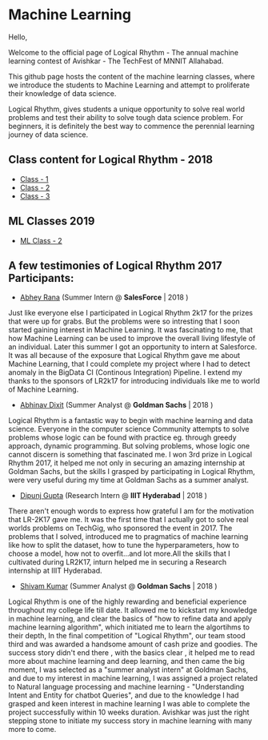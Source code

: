 # Machine Learning


Hello,

Welcome to the official page of Logical Rhythm - The annual machine learning contest of Avishkar - The TechFest of MNNIT Allahabad.

This github page hosts the content of the machine learning classes, where we introduce the students to Machine Learning and attempt to proliferate their knowledge of data science.

Logical Rhythm, gives students a unique opportunity to solve real world problems and test their ability to solve tough data science problem. For beginners, it is definitely the best way to commence the perennial learning journey of data science.


## Class content for Logical Rhythm - 2018

- [Class - 1](2018_08_20_Logical-Rhythm-1/README.md)
- [Class - 2](2018_08_22_Logical-Rhythm-2/README.md)
- [Class - 3](2018_08_27_Logical-Rhythm-3/README.md)

## ML Classes 2019
- [ML Class - 2](2019_01_21_ML2/README.md)

## A few testimonies of Logical Rhythm 2017 Participants:

- [Abhey Rana](https://www.linkedin.com/in/abhey-rana/) (Summer Intern @ **SalesForce** \| 2018 )

Just like everyone else I participated in Logical Rhythm 2k17 for the prizes that were up for grabs. But the problems were so intresting that I soon started gaining interest in Machine Learning. It was fascinating to me, that how Machine  Learning can be used to improve the overall living lifestyle of an individual. Later this summer I got an opportunity to intern at Salesforce. It was all  because of the exposure that Logical Rhythm gave me about Machine Learning,  that I could complete my project where I had to detect anomaly in the  BigData CI (Continous Integration) Pipeline. I extend my thanks to the sponsors of LR2k17 for introducing individuals like me to world of Machine Learning.




- [Abhinav Dixit](https://www.linkedin.com/in/abhinav-dixit-8a142bb7/) (Summer Analyst @ **Goldman Sachs** \| 2018 )

Logical Rhythm is a fantastic way to begin with machine learning and data science. Everyone in the computer science Community attempts to solve problems whose logic can be found with practice eg. through greedy approach, dynamic programming. But solving problems, whose logic one cannot discern is something that fascinated me. I won 3rd prize in Logical Rhythm 2017, it helped me not only in securing an amazing internship at Goldman Sachs, but the skills I grasped by participating in Logical Rhythm, were very useful during my time at Goldman Sachs as a summer analyst.




- [Dipunj Gupta](https://linkedin.com/in/dipunj/) (Research Intern @ **IIIT Hyderabad** \| 2018 )

There aren't enough words to express how grateful I am for the motivation that LR-2K17 gave me. It was the first time that I actually got to solve real worlds problems on TechGig, who sponsored the event in 2017. The problems that I solved, introduced me to pragmatics of machine learning like how to split the dataset, how to tune the hyperparameters, how to choose a model, how not to overfit...and lot more.All the skills that I cultivated during LR2K17, inturn helped me in securing a Research internship at IIIT Hyderabad.




- [Shivam Kumar](https://www.linkedin.com/in/shivam-kumar-199b59129/) (Summer Analyst @ **Goldman Sachs** \| 2018 )
  
Logical Rhythm is one of the highly rewarding and beneficial experience throughout my college life till date. It allowed me to kickstart my knowledge in machine learning, and clear the basics of "how to refine data and apply machine learning algorithm", which initiated me to learn the algortihms to their depth, In the final competition of "Logical Rhythm", our team stood third and was awarded a handsome amount of cash prize and goodies. The success story didn't end there , with the basics clear , it helped me to read more about machine learning and deep learning, and then came the big moment, I was selected as a "summer analyst intern" at Goldman Sachs, and due to my interest in machine learning, I was assigned a project related to Natural language processing and machine learning - "Understanding Intent and Entity for chatbot Queries", and due to the knowledge I had grasped and keen interest in machine learning I was able to complete the project successfully within 10 weeks duration. Avishkar was just the right stepping stone to initiate my success story in machine learning with many more to come.
